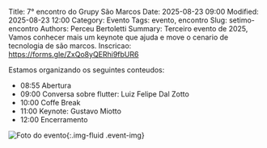 Title: 7° encontro do Grupy São Marcos
Date: 2025-08-23 09:00
Modified: 2025-08-23 12:00
Category: Evento
Tags: evento, encontro
Slug: setimo-encontro
Authors: Perceu Bertoletti
Summary: Terceiro evento de 2025, Vamos conhecer mais um keynote que ajuda e move o cenario de tecnologia de são marcos.
Inscricao: https://forms.gle/ZxQo8yQERhi9fbUR6

Estamos organizando os seguintes conteudos:

 - 08:55 Abertura
 - 09:00 Conversa sobre flutter: Luiz Felipe Dal Zotto
 - 10:00 Coffe Break
 - 11:00 Keynote: Gustavo Miotto
 - 12:00 Encerramento

![Foto do evento]({static}/images/evento-7.jpeg){:.img-fluid .event-img}
